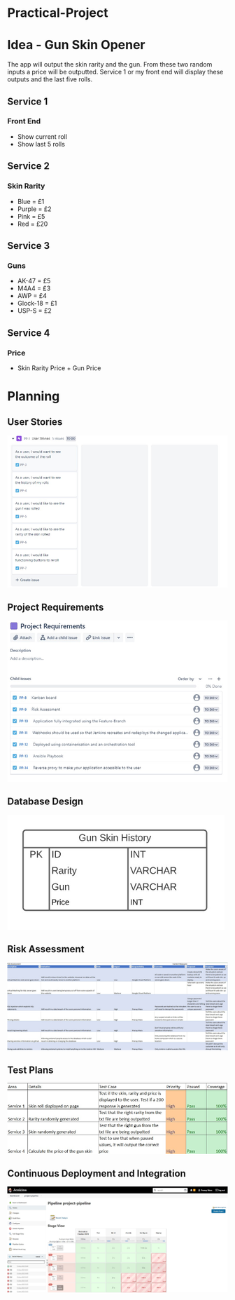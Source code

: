 # Practical-Project

# Idea - Gun Skin Opener
The app will output the skin rarity and the gun. From these two random inputs a price will be outputted. Service 1 or my front end will display these outputs and the last five rolls.
## Service 1
### Front End
* Show current roll
* Show last 5 rolls
## Service 2 
### Skin Rarity
* Blue = £1
* Purple = £2
* Pink = £5
* Red = £20
## Service 3 
### Guns
* AK-47 = £5
* M4A4 = £3
* AWP = £4
* Glock-18 = £1
* USP-S = £2
## Service 4
### Price
* Skin Rarity Price + Gun Price

# Planning 

## User Stories
![User Stories](https://raw.githubusercontent.com/PranayWara/Practical-Project/main/Images/user%20stories.jpg)

## Project Requirements
![Project Requirements](https://raw.githubusercontent.com/PranayWara/Practical-Project/main/Images/project%20requiements.jpg)

## Database Design
![ERD](https://raw.githubusercontent.com/PranayWara/Practical-Project/main/Images/ERD.jpg)

## Risk Assessment 
![Risk Assessment](https://raw.githubusercontent.com/PranayWara/Practical-Project/main/Images/risk_assessment_2.jpg)

## Test Plans
![Test Plans](https://raw.githubusercontent.com/PranayWara/Practical-Project/main/Images/test%20case.jpg)

## Continuous Deployment and Integration
![Continuous Deployment and Integration](https://raw.githubusercontent.com/PranayWara/Practical-Project/main/Images/jenkins%20pipeline.jpg)


